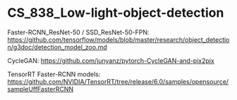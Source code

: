 # CS_838_Low-light-object-detection

Faster-RCNN_ResNet-50 / SSD_ResNet-50-FPN: https://github.com/tensorflow/models/blob/master/research/object_detection/g3doc/detection_model_zoo.md

CycleGAN: https://github.com/junyanz/pytorch-CycleGAN-and-pix2pix

TensorRT Faster-RCNN models: https://github.com/NVIDIA/TensorRT/tree/release/6.0/samples/opensource/sampleUffFasterRCNN
                             
                             
                             
